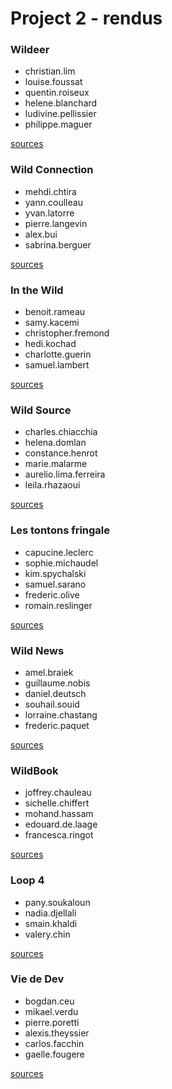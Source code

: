 # Project 2 - rendus

### Wildeer

- christian.lim
- louise.foussat
- quentin.roiseux
- helene.blanchard
- ludivine.pellissier
- philippe.maguer

[sources](https://github.com/WildCodeSchool/paris-0218-w1lDe3r-keurkeur)

### Wild Connection

- mehdi.chtira
- yann.coulleau
- yvan.latorre
- pierre.langevin
- alex.bui
- sabrina.berguer

[sources](https://github.com/WildCodeSchool/paris-0218-wild-connection)

### In the Wild

- benoit.rameau
- samy.kacemi
- christopher.fremond
- hedi.kochad
- charlotte.guerin
- samuel.lambert

[sources](https://github.com/WildCodeSchool/paris-0218-in-the-wild)

### Wild Source

- charles.chiacchia
- helena.domlan
- constance.henrot
- marie.malarme
- aurelio.lima.ferreira
- leila.rhazaoui

[sources](https://github.com/WildCodeSchool/paris-0218-wild-source)

### Les tontons fringale

- capucine.leclerc
- sophie.michaudel
- kim.spychalski
- samuel.sarano
- frederic.olive
- romain.reslinger

[sources](https://github.com/WildCodeSchool/paris-0218-les-tontons-fringale)

### Wild News

- amel.braiek
- guillaume.nobis
- daniel.deutsch
- souhail.souid
- lorraine.chastang
- frederic.paquet

[sources](https://github.com/WildCodeSchool/paris-0218-wild-news)

### WildBook

- joffrey.chauleau
- sichelle.chiffert
- mohand.hassam
- edouard.de.laage
- francesca.ringot

[sources](https://github.com/WildCodeSchool/paris-0218-wild-book)

### Loop 4

- pany.soukaloun
- nadia.djellali
- smain.khaldi
- valery.chin

[sources](https://github.com/WildCodeSchool/paris-0218-loop-4)

### Vie de Dev

- bogdan.ceu
- mikael.verdu
- pierre.poretti
- alexis.theyssier
- carlos.facchin
- gaelle.fougere

[sources](https://github.com/WildCodeSchool/paris-0218-vie-de-dev)
